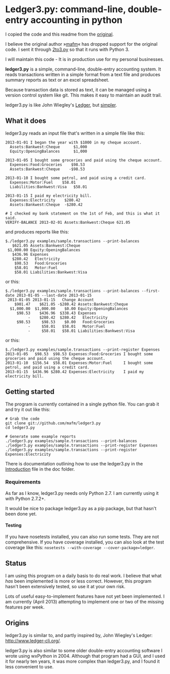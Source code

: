 # Ledger3.py: command-line, double-entry accounting in python

I copied the code and this readme from the [original](https://github.com/finsteininvest/ledger/tree/master).

I believe the original author »[mafm](https://github.com/mafm)« has dropped support for the original code. I sent it through [2to3.py](https://docs.python.org/2/library/2to3.html) so that it runs with Python 3.

I will maintain this code - It is in production use for my personal businesses.

**ledger3.py** is a simple, command-line, double-entry accounting
system. It reads transactions written in a simple format from a text
file and produces summary reports as text or an excel spreadsheet.

Because transaction data is stored as text, it can be managed
using a version control system like git. This makes it easy
to maintain an audit trail.

ledger3.py is like John Wiegley's
[Ledger](http://www.ledger-cli.org/), but [simpler](https://github.com/mafm/ledger3.py/blob/master/doc/Ledger.md).

## What it does

ledger3.py reads an input file that's written in a simple file like this:
```
2013-01-01 I began the year with $1000 in my cheque account.
  Assets:Bankwest:Cheque      $1,000
  Equity:OpeningBalances      $1,000

2013-01-05 I bought some groceries and paid using the cheque account.
  Expenses:Food:Groceries    $98.53
  Assets:Bankwest:Cheque    -$98.53

2013-01-10 I bought some petrol, and paid using a credit card.
  Expenses:Motor:Fuel    $58.01
  Liabilities:Bankwest:Visa   $58.01

2013-01-15 I paid my electricity bill.
  Expenses:Electricity    $280.42
  Assets:Bankwest:Cheque  -$280.42

# I checked my bank statement on the 1st of Feb, and this is what it said.
VERIFY-BALANCE 2013-02-01 Assets:Bankwest:Cheque 621.05
```
and produces reports like this:
```
$./ledger3.py examples/sample.transactions --print-balances
   $621.05 Assets:Bankwest:Cheque
 $1,000.00 Equity:OpeningBalances
   $436.96 Expenses
   $280.42   Electricity
    $98.53   Food:Groceries
    $58.01   Motor:Fuel
    $58.01 Liabilities:Bankwest:Visa
```
or this:
```
$./ledger3.py examples/sample.transactions --print-balances --first-date 2013-01-05 --last-date 2013-01-15
 2013-01-05 2013-01-15   Change Account
    $901.47    $621.05 -$280.42 Assets:Bankwest:Cheque
  $1,000.00  $1,000.00    $0.00 Equity:OpeningBalances
     $98.53    $436.96  $338.43 Expenses
          -    $280.42  $280.42   Electricity
     $98.53     $98.53    $0.00   Food:Groceries
          -     $58.01   $58.01   Motor:Fuel
          -     $58.01   $58.01 Liabilities:Bankwest:Visa
```
or this:
```
$./ledger3.py examples/sample.transactions --print-register Expenses
2013-01-05	 $98.53	 $98.53	Expenses:Food:Groceries	I bought some groceries and paid using the cheque account.
2013-01-10	$156.54	 $58.01	Expenses:Motor:Fuel    	I bought some petrol, and paid using a credit card.
2013-01-15	$436.96	$280.42	Expenses:Electricity   	I paid my electricity bill.
```
## Getting started
The program is currently contained in a single python file. You can grab it and try it out like this:
```
# Grab the code
git clone git://github.com/mafm/ledger3.py
cd ledger3.py

# Generate some example reports
./ledger3.py examples/sample.transactions --print-balances
./ledger3.py examples/sample.transactions --print-register Expenses
./ledger3.py examples/sample.transactions --print-register Expenses:Electricity
```

There is documentation outlining how to use the ledger3.py in the
[Introduction](https://github.com/mafm/ledger3.py/blob/master/doc/Introduction.md)
file in the doc folder.

### Requirements

As far as I know, ledger3.py needs only Python 2.7. I am currently
using it with Python 2.7.2+.

It would be nice to package ledger3.py as a pip package, but that
hasn't been done yet.

#### Testing

If you have nosetests installed, you can also run some tests. They are
not comprehensive. If you have coverage installed, you can also look
at the test coverage like this: ```nosetests --with-coverage
--cover-package=ledger```.

## Status

I am using this program on a daily basis to do real work. I believe that what _has_ been implemented is more
or less correct. However, this program hasn't been extensively tested,
so use it at your own risk.

Lots of useful easy-to-implement features have not yet been
implemented. I am currently (April 2013) attempting to implement one
or two of the missing features per week.

## Origins

ledger3.py is similar to, and partly inspired by, John Wiegley's Ledger: http://www.ledger-cli.org/.

ledger3.py is also similar to some older double-entry accounting
software I wrote using wxPython in 2004. Although that program had a GUI, and
I used it for nearly ten years, it was more complex than ledger3.py,
and I found it less convenient to use.
